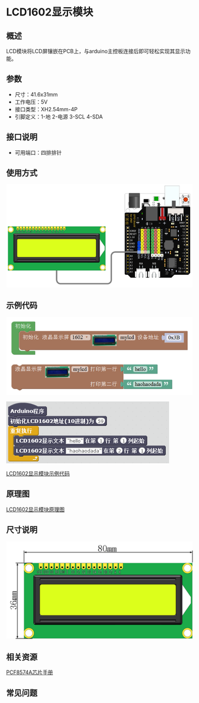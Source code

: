 # LCD1602显示模块

## 概述

LCD模块将LCD屏镶嵌在PCB上，与arduino主控板连接后即可轻松实现其显示功能。

## 参数

* 尺寸：41.6x31mm
* 工作电压：5V
* 接口类型：XH2.54mm-4P
* 引脚定义：1-地 2-电源 3-SCL 4-SDA

## 接口说明

* 可用端口：四排排针

## 使用方式

![](../../.gitbook/assets/arduino-28.png)

## 示例代码

![](../../.gitbook/assets/arduino-67.png)

![](../../.gitbook/assets/arduino-48.png)

[LCD1602显示模块示例代码](http://www.haohaodada.com/show.php?id=956241)

## 原理图

[LCD1602显示模块原理图](https://github.com/Haohaodada-official/docs/blob/master/jiao-xue-chan-pin/pdf/yuan-li-tu/LCD1602模块.pdf)

## 尺寸说明

![](../../.gitbook/assets/arduino-07.png)

## 相关资源

[PCF8574A芯片手册](https://github.com/Haohaodada-official/docs/blob/master/jiao-xue-chan-pin/pdf/xin-pian-shuo-ming/LCD-PCF8574A.PDF)

## 常见问题

